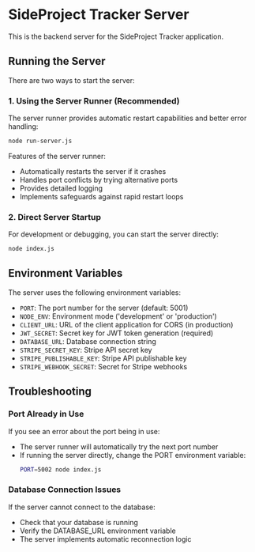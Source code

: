 # SideProject Tracker Server

This is the backend server for the SideProject Tracker application.

## Running the Server

There are two ways to start the server:

### 1. Using the Server Runner (Recommended)

The server runner provides automatic restart capabilities and better error handling:

```bash
node run-server.js
```

Features of the server runner:
- Automatically restarts the server if it crashes
- Handles port conflicts by trying alternative ports
- Provides detailed logging
- Implements safeguards against rapid restart loops

### 2. Direct Server Startup

For development or debugging, you can start the server directly:

```bash
node index.js
```

## Environment Variables

The server uses the following environment variables:

- `PORT`: The port number for the server (default: 5001)
- `NODE_ENV`: Environment mode ('development' or 'production')
- `CLIENT_URL`: URL of the client application for CORS (in production)
- `JWT_SECRET`: Secret key for JWT token generation (required)
- `DATABASE_URL`: Database connection string
- `STRIPE_SECRET_KEY`: Stripe API secret key
- `STRIPE_PUBLISHABLE_KEY`: Stripe API publishable key
- `STRIPE_WEBHOOK_SECRET`: Secret for Stripe webhooks

## Troubleshooting

### Port Already in Use

If you see an error about the port being in use:
- The server runner will automatically try the next port number
- If running the server directly, change the PORT environment variable:
  ```bash
  PORT=5002 node index.js
  ```

### Database Connection Issues

If the server cannot connect to the database:
- Check that your database is running
- Verify the DATABASE_URL environment variable
- The server implements automatic reconnection logic 